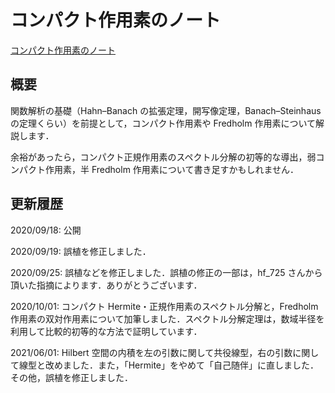 # コンパクト作用素のノート

[コンパクト作用素のノート](files/compact-operator-20210602.pdf)

## 概要

関数解析の基礎（Hahn–Banach の拡張定理，開写像定理，Banach–Steinhaus の定理くらい）を前提として，コンパクト作用素や Fredholm 作用素について解説します．

余裕があったら，コンパクト正規作用素のスペクトル分解の初等的な導出，弱コンパクト作用素，半 Fredholm 作用素について書き足すかもしれません．

## 更新履歴

2020/09/18: 公開

2020/09/19: 誤植を修正しました．

2020/09/25: 誤植などを修正しました．誤植の修正の一部は，hf_725 さんから頂いた指摘によります．ありがとうございます．

2020/10/01: コンパクト Hermite・正規作用素のスペクトル分解と，Fredholm 作用素の双対作用素について加筆しました．スペクトル分解定理は，数域半径を利用して比較的初等的な方法で証明しています．

2021/06/01: Hilbert 空間の内積を左の引数に関して共役線型，右の引数に関して線型と改めました．また，「Hermite」をやめて「自己随伴」に直しました．その他，誤植を修正しました．
